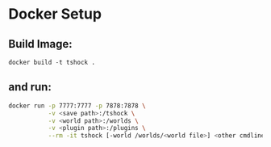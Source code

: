 # Docker Setup

## Build Image:
`docker build -t tshock .`
## and run:
```bash
docker run -p 7777:7777 -p 7878:7878 \
           -v <save path>:/tshock \
           -v <world path>:/worlds \
           -v <plugin path>:/plugins \
           --rm -it tshock [-world /worlds/<world file>] <other cmdline flags>
```